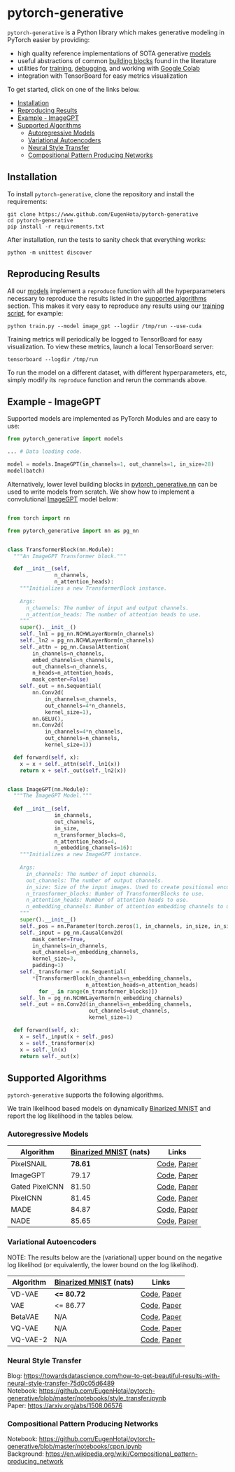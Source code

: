 # pytorch-generative

`pytorch-generative` is a Python library which makes generative modeling in PyTorch easier by providing:

* high quality reference implementations of SOTA generative [models](https://github.com/EugenHotaj/pytorch-generative/tree/master/pytorch_generative/models) 
* useful abstractions of common [building blocks](https://github.com/EugenHotaj/pytorch-generative/blob/master/pytorch_generative/nn) found in the literature
* utilities for [training](https://github.com/EugenHotaj/pytorch-generative/blob/master/pytorch_generative/trainer.py), [debugging](https://github.com/EugenHotaj/pytorch-generative/blob/master/pytorch_generative/debug.py), and working with [Google Colab](https://github.com/EugenHotaj/pytorch-generative/blob/master/pytorch_generative/colab_utils.py)
* integration with TensorBoard for easy metrics visualization

To get started, click on one of the links below.
* [Installation](#installation)
* [Reproducing Results](#reproducing-results)
* [Example - ImageGPT](#example---imagegpt)
* [Supported Algorithms](#supported-algorithms) 
  * [Autoregressive Models](#autoregressive-models)
  * [Variational Autoencoders](#variational-autoencoders)
  * [Neural Style Transfer](#neural-style-transfer)
  * [Compositional Pattern Producing Networks](compositional-pattern-producing-networks)

## Installation

To install `pytorch-generative`, clone the repository and install the requirements:

```shell
git clone https://www.github.com/EugenHota/pytorch-generative
cd pytorch-generative
pip install -r requirements.txt
```

After installation, run the tests to sanity check that everything works:

```shell
python -m unittest discover
```

## Reproducing Results

All our [models](https://github.com/EugenHotaj/pytorch-generative/tree/master/pytorch_generative/models) implement a `reproduce` function with all the hyperparameters necessary to reproduce the results listed in the [supported algorithms](#supported-algorithms) section. This makes it very easy to reproduce any results using our [training script](https://github.com/EugenHotaj/pytorch-generative/tree/master/train.py), for example:

```
python train.py --model image_gpt --logdir /tmp/run --use-cuda
```

Training metrics will periodically be logged to TensorBoard for easy visualization. To view these metrics, launch a local TensorBoard server:

```
tensorboard --logdir /tmp/run
```

To run the model on a different dataset, with different hyperparameters, etc, simply modify its `reproduce` function and rerun the commands above.

## Example - ImageGPT

Supported models are implemented as PyTorch Modules and are easy to use:

```python
from pytorch_generative import models

... # Data loading code.

model = models.ImageGPT(in_channels=1, out_channels=1, in_size=28)
model(batch)
```

Alternatively, lower level building blocks in [pytorch_generative.nn](https://github.com/EugenHotaj/pytorch-generative/blob/master/pytorch_generative/nn) can be used to write models from scratch. We show how to implement a convolutional [ImageGPT](https://openai.com/blog/image-gpt/) model below:

```python

from torch import nn

from pytorch_generative import nn as pg_nn


class TransformerBlock(nn.Module):
  """An ImageGPT Transformer block."""

  def __init__(self, 
               n_channels, 
               n_attention_heads):
    """Initializes a new TransformerBlock instance.
    
    Args:
      n_channels: The number of input and output channels.
      n_attention_heads: The number of attention heads to use.
    """
    super().__init__()
    self._ln1 = pg_nn.NCHWLayerNorm(n_channels)
    self._ln2 = pg_nn.NCHWLayerNorm(n_channels)
    self._attn = pg_nn.CausalAttention(
        in_channels=n_channels,
        embed_channels=n_channels,
        out_channels=n_channels,
        n_heads=n_attention_heads,
        mask_center=False)
    self._out = nn.Sequential(
        nn.Conv2d(
            in_channels=n_channels, 
            out_channels=4*n_channels, 
            kernel_size=1),
        nn.GELU(),
        nn.Conv2d(
            in_channels=4*n_channels, 
            out_channels=n_channels, 
            kernel_size=1))

  def forward(self, x):
    x = x + self._attn(self._ln1(x))
    return x + self._out(self._ln2(x))


class ImageGPT(nn.Module):
  """The ImageGPT Model."""
  
  def __init__(self,       
               in_channels,
               out_channels,
               in_size,
               n_transformer_blocks=8,
               n_attention_heads=4,
               n_embedding_channels=16):
    """Initializes a new ImageGPT instance.
    
    Args:
      in_channels: The number of input channels.
      out_channels: The number of output channels.
      in_size: Size of the input images. Used to create positional encodings.
      n_transformer_blocks: Number of TransformerBlocks to use.
      n_attention_heads: Number of attention heads to use.
      n_embedding_channels: Number of attention embedding channels to use.
    """
    super().__init__()
    self._pos = nn.Parameter(torch.zeros(1, in_channels, in_size, in_size))
    self._input = pg_nn.CausalConv2d(
        mask_center=True,
        in_channels=in_channels,
        out_channels=n_embedding_channels,
        kernel_size=3,
        padding=1)
    self._transformer = nn.Sequential(
        *[TransformerBlock(n_channels=n_embedding_channels,
                         n_attention_heads=n_attention_heads)
          for _ in range(n_transformer_blocks)])
    self._ln = pg_nn.NCHWLayerNorm(n_embedding_channels)
    self._out = nn.Conv2d(in_channels=n_embedding_channels,
                          out_channels=out_channels,
                          kernel_size=1)

  def forward(self, x):
    x = self._input(x + self._pos)
    x = self._transformer(x)
    x = self._ln(x)
    return self._out(x)
```

## Supported Algorithms

 `pytorch-generative` supports the following algorithms. 

We train likelihood based models on dynamically [Binarized MNIST](https://paperswithcode.com/sota/image-generation-on-binarized-mnist) and report the log likelihood in the tables below.

### Autoregressive Models

| Algorithm | [Binarized MNIST](https://paperswithcode.com/sota/image-generation-on-binarized-mnist) (nats) | Links |
| --- | ---| --- |
| PixelSNAIL | **78.61** | [Code](https://github.com/EugenHotaj/pytorch-generative/blob/master/pytorch_generative/models/pixel_snail.py), [Paper](http://proceedings.mlr.press/v80/chen18h/chen18h.pdf) |
| ImageGPT | 79.17 | [Code](https://github.com/EugenHotaj/pytorch-generative/blob/master/pytorch_generative/models/image_gpt.py), [Paper](https://cdn.openai.com/papers/Generative_Pretraining_from_Pixels_V2.pdf)|
| Gated PixelCNN | 81.50 | [Code](https://github.com/EugenHotaj/pytorch-generative/blob/master/pytorch_generative/models/gated_pixel_cnn.py), [Paper](https://arxiv.org/abs/1606.05328) |
| PixelCNN | 81.45 | [Code](https://github.com/EugenHotaj/pytorch-generative/blob/master/pytorch_generative/models/pixel_cnn.py), [Paper](https://arxiv.org/abs/1601.06759) |
| MADE | 84.87 | [Code](https://github.com/EugenHotaj/pytorch-generative/blob/master/pytorch_generative/models/made.py), [Paper](https://arxiv.org/abs/1502.03509) |
| NADE | 85.65 | [Code](https://github.com/EugenHotaj/pytorch-generative/blob/master/pytorch_generative/models/nade.py), [Paper](http://proceedings.mlr.press/v15/larochelle11a/larochelle11a.pdf) |

### Variational Autoencoders


NOTE: The results below are the (variational) upper bound on the negative log likelihod (or equivalently, the lower bound on the log likelihod). 

| Algorithm | [Binarized MNIST](https://paperswithcode.com/sota/image-generation-on-binarized-mnist) (nats) | Links |
| --- | ---| --- |
| VD-VAE | **<= 80.72** | [Code](https://github.com/EugenHotaj/pytorch-generative/blob/master/pytorch_generative/models/vd_vae.py), [Paper](https://arxiv.org/abs/2011.10650) |
| VAE | <= 86.77 | [Code](https://github.com/EugenHotaj/pytorch-generative/blob/master/pytorch_generative/models/vae.py), [Paper](https://arxiv.org/abs/1312.6114) |
| BetaVAE | N/A | [Code](https://github.com/EugenHotaj/pytorch-generative/blob/master/pytorch_generative/models/beta_vae.py), [Paper](https://openreview.net/pdf?id=Sy2fzU9gl) |
| VQ-VAE | N/A | [Code](https://github.com/EugenHotaj/pytorch-generative/blob/master/pytorch_generative/models/vq_vae.py), [Paper](https://arxiv.org/abs/1711.00937) |
| VQ-VAE-2 | N/A | [Code](https://github.com/EugenHotaj/pytorch-generative/blob/master/pytorch_generative/models/vq_vae_2.py), [Paper](https://arxiv.org/abs/1906.00446) |


### Neural Style Transfer
Blog: https://towardsdatascience.com/how-to-get-beautiful-results-with-neural-style-transfer-75d0c05d6489 <br>
Notebook: https://github.com/EugenHotaj/pytorch-generative/blob/master/notebooks/style_transfer.ipynb <br>
Paper: https://arxiv.org/abs/1508.06576

### Compositional Pattern Producing Networks
Notebook: https://github.com/EugenHotaj/pytorch-generative/blob/master/notebooks/cppn.ipynb <br>
Background: https://en.wikipedia.org/wiki/Compositional_pattern-producing_network
